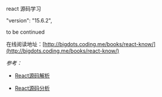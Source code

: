 react 源码学习

"version": "15.6.2",

to be continued


在线阅读地址：[http://bigdots.coding.me/books/react-know/](http://bigdots.coding.me/books/react-know/)


*参考：*

* [React源码解析](http://zhenhua-lee.github.io/react/react.html)

* [React源码分析](http://purplebamboo.github.io/2015/09/15/reactjs_source_analyze_part_one/)